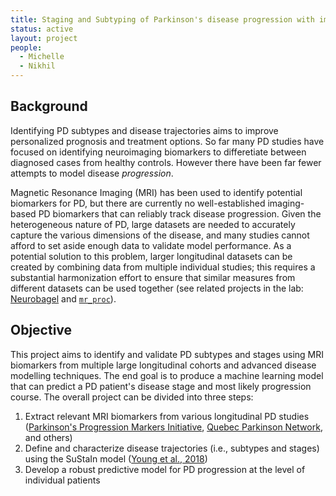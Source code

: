 ```yaml
---
title: Staging and Subtyping of Parkinson's disease progression with imaging biomarkers
status: active
layout: project
people:
  - Michelle
  - Nikhil
---
```


## Background
Identifying PD subtypes and disease trajectories aims to improve personalized prognosis and treatment options. So far many PD studies have focused on identifying neuroimaging biomarkers to differetiate between diagnosed cases from healthy controls. However there have been far fewer attempts to model disease *progression*.

Magnetic Resonance Imaging (MRI) has been used to identify potential biomarkers for PD, but there are currently no well-established imaging-based PD biomarkers that can reliably track disease progression. Given the heterogeneous nature of PD, large datasets are needed to accurately capture the various dimensions of the disease, and many studies cannot afford to set aside enough data to validate model performance. As a potential solution to this problem, larger longitudinal datasets can be created by combining data from multiple individual studies; this requires a substantial harmonization effort to ensure that similar measures from different datasets can be used together (see related projects in the lab: [Neurobagel](https://www.neurobagel.org/documentation/) and [`mr_proc`](https://github.com/neurodatascience/mr_proc)). 

## Objective
This project aims to identify and validate PD subtypes and stages using MRI biomarkers from multiple large longitudinal cohorts and advanced disease modelling techniques. The end goal is to produce a machine learning model that can predict a PD patient's disease stage and most likely progression course. The overall project can be divided into three steps: 

1. Extract relevant MRI biomarkers from various longitudinal PD studies ([Parkinson's Progression Markers Initiative](https://www.ppmi-info.org/), [Quebec Parkinson Network](https://rpq-qpn.ca/en/home/), and others)
2. Define and characterize disease trajectories (i.e., subtypes and stages) using the SuStaIn model ([Young et al., 2018](https://doi.org/10.1038/s41467-018-05892-0))
3. Develop a robust predictive model for PD progression at the level of individual patients
